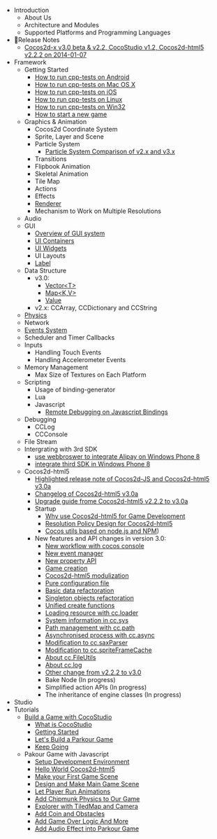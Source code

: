 - Introduction
	- About Us
	- Architecture and Modules
	- Supported Platforms and Programming Languages
- Release Notes
	- [Cocos2d-x v3.0 beta & v2.2, CocoStudio v1.2, Cocos2d-html5 v2.2.2 on 2014-01-07](../release-notes/summary-release-20140107.md)
- Framework
	- Getting Started
		- [How to run cpp-tests on Android](../manual/framework/native/getting-started/v3.0/how-to-run-cpp-tests-on-android/en.md)
		- [How to run cpp-tests on Mac OS X](../manual/framework/native/getting-started/v3.0/how-to-run-cpp-tests-on-mac-osx/en.md)
		- [How to run cpp-tests on iOS](../manual/framework/native/getting-started/v3.0/how-to-run-cpp-tests-on-ios/en.md)
		- [How to run cpp-tests on Linux](../manual/framework/native/getting-started/v3.0/how-to-run-cpp-tests-on-linux/en.md)
		- [How to run cpp-tests on Win32](../manual/framework/native/getting-started/v3.0/how-to-run-cpp-tests-on-win32/en.md)
		- [How to start a new game](../manual/framework/native/getting-started/v3.0/how-to-start-a-new-game/en.md)
	- Graphics & Animation
		- Cocos2d Coordinate System
		- Sprite, Layer and Scene
		- Particle System
			- [Particle System Comparison of v2.x and v3.x](../manual/framework/native/graphic/particle/v3/en.md)
		- Transitions
		- Flipbook Animation
		- Skeletal Animation
		- Tile Map
		- Actions
		- Effects
		- [Renderer](../manual/framework/native/renderer/en.md)
		- Mechanism to Work on Multiple Resolutions
	- Audio
	- GUI
		- [Overview of GUI system](../manual/framework/native/gui/overview/en.md)
        - [UI Containers](../manual/framework/native/gui/container/en.md)
        - [UI Widgets](../manual/framework/native/gui/widget/en.md)
        - UI Layouts
		- [Label](../manual/framework/native/gui/label/v3/en.md)
	- Data Structure
		- v3.0:
			- [Vector\<T\>](../manual/framework/native/data-structure/v3/vector/en.md)
			- [Map\<K,V\>](../manual/framework/native/data-structure/v3/map/en.md)
			- [Value](../manual/framework/native/data-structure/v3/value/en.md)
		- v2.x: CCArray, CCDictionary and CCString
	- [Physics](../manual/framework/native/physics/physics-integration/en.md)
	- Network
	- [Events System](../manual/framework/native/input/event-dispatcher/en.md)
	- Scheduler and Timer Callbacks
	- Inputs
		- Handling Touch Events
		- Handling Accelerometer Events
	- Memory Management
		- Max Size of Textures on Each Platform
	- Scripting
	    - Usage of binding-generator
		- Lua
		- Javascript
		    - [Remote Debugging on Javascript Bindings](../manual/framework/native/scripting/javascript/js-remote-debugger/en.md)
	- Debugging
		- CCLog
		- CCConsole
	- File Stream
	- Intergrating with 3rd SDK
		- [use webbroswer to integrate Alipay on Windows Phone 8](../manual/framework/native/sdk-integration/wp8-webbrowser/en.md)
		- [integrate third SDK in Windows Phone 8](../manual/framework/native/sdk-integration/wp8-thirdSDK/en.md)
	- Cocos2d-html5
        - [Highlighted release note of Cocos2d-JS and Cocos2d-html5 v3.0a](../manual/framework/html5/release-notes/v3.0a/release-note/en.md)
        - [Changelog of Cocos2d-html5 v3.0a](../manual/framework/html5/release-notes/v3.0a/changelog/en.md)
        - [Upgrade guide frome Cocos2d-html5 v2.2.2 to v3.0a](../manual/framework/html5/release-notes/v3.0a/upgrade-guide/en.md)
		- Startup
			- [Why use Cocos2d-html5 for Game Development](../manual/framework/html5/cocosh5-advantages/en.md)
			- [Resolution Policy Design for Cocos2d-html5](../manual/framework/html5/resolution-policy-design/en.md)
			- [Cocos utils based on node.js and NPM](../manual/framework/html5/cocos-utils/en.md))
		- New features and API changes in version 3.0:
            - [New workflow with cocos console](../manual/framework/html5/cocos-console/en.md)
			- [New event manager](../manual/framework/html5/v3.0/eventManager/en.md)
			- [New property API](../manual/framework/html5/v3.0/getter-setter-api/en.md)
            - [Game creation](../manual/framework/html5/v3.0/cc-game/en.md)
            - [Cocos2d-html5 modulization](../manual/framework/html5/v3.0/moduleconfig-json/en.md)
            - [Pure configuration file](../manual/framework/html5/v3.0/project-json/en.md)
            - [Basic data refactoration](../manual/framework/html5/v3.0/basic-data/en.md)
            - [Singleton objects refactoration](../manual/framework/html5/v3.0/singleton-objs/en.md)
            - [Unified create functions](../manual/framework/html5/v3.0/create-api/en.md)
            - [Loading resource with cc.loader](../manual/framework/html5/v3.0/cc-loader/en.md)
            - [System information in cc.sys](../manual/framework/html5/v3.0/cc-sys/en.md)
            - [Path management with cc.path](../manual/framework/html5/v3.0/cc-path/en.md)
            - [Asynchronised process with cc.async](../manual/framework/html5/v3.0/cc-async/en.md)
            - [Modification to cc.saxParser](../manual/framework/html5/v3.0/cc-saxparser/zh.md)
            - [Modification to cc.spriteFrameCache](../manual/framework/html5/v3.0/cc-spriteframecache/zh.md)
            - [About cc.FileUtils](../manual/framework/html5/v3.0/cc-fileutils/zh.md)
            - [About cc.log](../manual/framework/html5/v3.0/cc-log/zh.md)
            - [Other change from v2.2.2 to v3.0](../manual/framework/html5/v3.0/more-change-from-v2-to-v3/zh.md)
            - Bake Node (In progress)
            - Simplified action APIs (In progress)
            - The inheritance of engine classes (In progress)
- Studio
- Tutorials
	- [Build a Game with CocoStudio](../tutorial/parkour-game-with-cocostudio/en.md)
		- [What is CocoStudio](../tutorial/parkour-game-with-cocostudio/chapter1/en.md)
		- [Getting Started](../tutorial/parkour-game-with-cocostudio/chapter2/en.md)
		- [Let's Build a Parkour Game](../tutorial/parkour-game-with-cocostudio/chapter3/en.md)
		- [Keep Going](../tutorial/parkour-game-with-cocostudio/chapter4/en.md)
	- Pakour Game with Javascript
		- [Setup Development Environment](../tutorial/parkour-game-with-javascript/chapter1/en.md)
		- [Hello World Cocos2d-html5](../tutorial/parkour-game-with-javascript/chapter2/en.md)
		- [Make your First Game Scene](../tutorial/parkour-game-with-javascript/chapter3/en.md)
		- [Design and Make Main Game Scene](../tutorial/parkour-game-with-javascript/chapter4/en.md)
		- [Let Player Run Animations](../tutorial/parkour-game-with-javascript/chapter5/en.md)
		- [Add Chipmunk Physics to Our Game](../tutorial/parkour-game-with-javascript/chapter6/en.md)
		- [Explorer with TiledMap and Camera](../tutorial/parkour-game-with-javascript/chapter7/en.md)
		- [Add Coin and Obstacles](../tutorial/parkour-game-with-javascript/chapter8/en.md)
		- [Add Game Over Logic And More](../tutorial/parkour-game-with-javascript/chapter9/en.md)
        - [Add Audio Effect into Parkour Game](../tutorial/parkour-game-with-javascript/chapter10/en.md)
